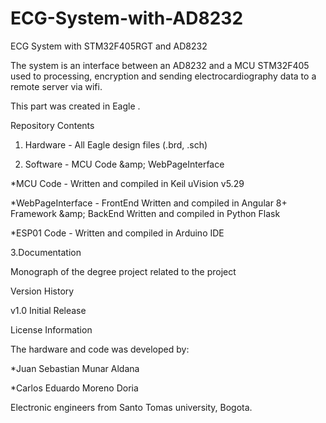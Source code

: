 # ECG-System-with-AD8232

ECG System with STM32F405RGT and AD8232

The system is an interface between an AD8232 and a MCU STM32F405 used to processing, encryption and sending electrocardiography data to a remote server via wifi.

This part was created in Eagle .

Repository Contents

1. Hardware - All Eagle design files (.brd, .sch)

2. Software - MCU Code &amp;amp; WebPageInterface

\*MCU Code - Written and compiled in Keil uVision v5.29

\*WebPageInterface - FrontEnd Written and compiled in Angular 8+ Framework &amp;amp; BackEnd Written and compiled in Python Flask

\*ESP01 Code - Written and compiled in Arduino IDE

3.Documentation

Monograph of the degree project related to the project

Version History

v1.0 Initial Release

License Information

The hardware and code was developed by:

\*Juan Sebastian Munar Aldana

\*Carlos Eduardo Moreno Doria

Electronic engineers from Santo Tomas university, Bogota.
